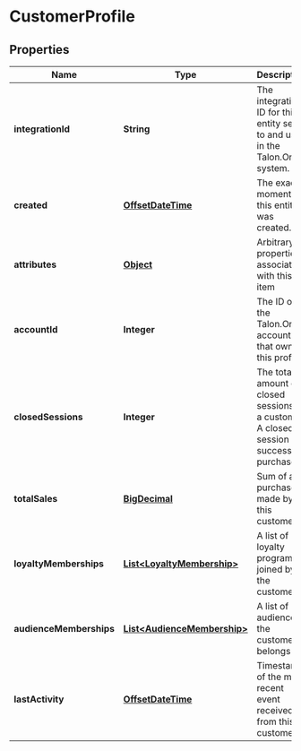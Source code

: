

# CustomerProfile

## Properties

Name | Type | Description | Notes
------------ | ------------- | ------------- | -------------
**integrationId** | **String** | The integration ID for this entity sent to and used in the Talon.One system. | 
**created** | [**OffsetDateTime**](OffsetDateTime.md) | The exact moment this entity was created. | 
**attributes** | [**Object**](.md) | Arbitrary properties associated with this item | 
**accountId** | **Integer** | The ID of the Talon.One account that owns this profile. | 
**closedSessions** | **Integer** | The total amount of closed sessions by a customer. A closed session is a successful purchase. | 
**totalSales** | [**BigDecimal**](BigDecimal.md) | Sum of all purchases made by this customer | 
**loyaltyMemberships** | [**List&lt;LoyaltyMembership&gt;**](LoyaltyMembership.md) | A list of loyalty programs joined by the customer |  [optional]
**audienceMemberships** | [**List&lt;AudienceMembership&gt;**](AudienceMembership.md) | A list of audiences the customer belongs to |  [optional]
**lastActivity** | [**OffsetDateTime**](OffsetDateTime.md) | Timestamp of the most recent event received from this customer | 



